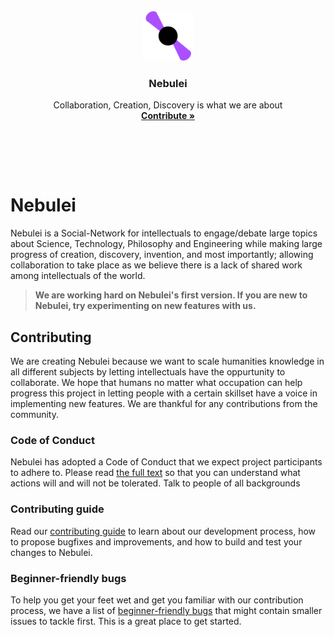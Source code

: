 <!-- PROJECT LOGO -->
<br />
<div align="center">
  <a href="https://github.com/Nebuleia/nebulei">
    <img src="assets/nebulei-logo.png" alt="Logo" width="80" height="80">
  </a>

  <h3 align="center">Nebulei</h3>

  <p align="center">
    Collaboration, Creation, Discovery is what we are about
    <br />
    <a href="https://github.com/Nebuleia/nebulei/fork"><strong>Contribute »</strong></a>

</div>

<br />
<br />

<p align="center">
  <a href="#"><img src="https://img.shields.io/github/issues/nebuleia/nebulei" alt="" /></a>
  <a href="#"><img src="https://img.shields.io/github/forks/nebuleia/nebulei" alt="" /></a>
  <a href="#"><img src="https://img.shields.io/github/stars/nebuleia/nebulei" alt="" /></a>
</p>

# Nebulei

Nebulei is a  Social-Network for intellectuals to engage/debate large topics about Science,
Technology, Philosophy and Engineering while making large progress of creation, 
discovery, invention, and most importantly; allowing collaboration to take place 
as we believe there is a lack of shared work among intellectuals of the world.

> **We are working hard on Nebulei's first version. If you are new to Nebulei, try experimenting on new features with us.**

## Contributing

We are creating Nebulei because we want to scale humanities knowledge in all different subjects by letting intellectuals have the oppurtunity to collaborate. We hope that humans no matter what occupation can help progress this project in letting people with a certain skillset have a voice in implementing new features. We are thankful for any contributions from the community. 

### Code of Conduct

Nebulei has adopted a Code of Conduct that we expect project participants to adhere to. Please read [the full text](https://github.com/nebuleia/nebulei/blob/main/CODE_OF_CONDUCT.md) so that you can understand what actions will and will not be tolerated. Talk to people of all backgrounds 

### Contributing guide

Read our [contributing guide](https://github.com/nebuleia/nebulei/blob/main/CONTRIBUTING.md) to learn about our development process, how to propose bugfixes and improvements, and how to build and test your changes to Nebulei.

### Beginner-friendly bugs

To help you get your feet wet and get you familiar with our contribution process, we have a list of [beginner-friendly bugs](https://github.com/nebuleia/nebulei/labels/good%20first%20issue) that might contain smaller issues to tackle first. This is a great place to get started.
